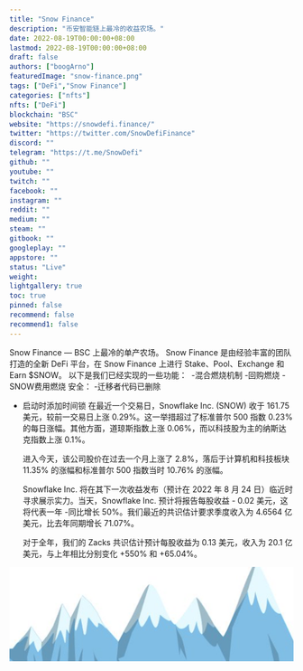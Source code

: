 ```yaml
---
title: "Snow Finance"
description: "币安智能链上最冷的收益农场。"
date: 2022-08-19T00:00:00+08:00
lastmod: 2022-08-19T00:00:00+08:00
draft: false
authors: ["boogArno"]
featuredImage: "snow-finance.png"
tags: ["DeFi","Snow Finance"]
categories: ["nfts"]
nfts: ["DeFi"]
blockchain: "BSC"
website: "https://snowdefi.finance/"
twitter: "https://twitter.com/SnowDefiFinance"
discord: ""
telegram: "https://t.me/SnowDefi"
github: ""
youtube: ""
twitch: ""
facebook: ""
instagram: ""
reddit: ""
medium: ""
steam: ""
gitbook: ""
googleplay: ""
appstore: ""
status: "Live"
weight: 
lightgallery: true
toc: true
pinned: false
recommend: false
recommend1: false
---
```

Snow Finance — BSC 上最冷的单产农场。 Snow Finance 是由经验丰富的团队打造的全新 DeFi 平台，在 Snow Finance 上进行 Stake、Pool、Exchange 和 Earn $SNOW。
以下是我们已经实现的一些功能：‌ ‌
-混合燃烧机制
-回购燃烧
-SNOW费用燃烧
安全：
-迁移者代码已删除

- 启动时添加时间锁
  在最近一个交易日，Snowflake Inc. (SNOW) 收于 161.75 美元，较前一交易日上涨 0.29%。这一举措超过了标准普尔 500 指数 0.23% 的每日涨幅。其他方面，道琼斯指数上涨 0.06%，而以科技股为主的纳斯达克指数上涨 0.1%。

  进入今天，该公司股价在过去一个月上涨了 2.8%，落后于计算机和科技板块 11.35% 的涨幅和标准普尔 500 指数当时 10.76% 的涨幅。

  Snowflake Inc. 将在其下一次收益发布（预计在 2022 年 8 月 24 日）临近时寻求展示实力。当天，Snowflake Inc. 预计将报告每股收益 - 0.02 美元，这将代表一年 -同比增长 50%。我们最近的共识估计要求季度收入为 4.6564 亿美元，比去年同期增长 71.07%。

  对于全年，我们的 Zacks 共识估计预计每股收益为 0.13 美元，收入为 20.1 亿美元，与上年相比分别变化 +550% 和 +65.04%。

![1500x500](1500x500.jpg)
